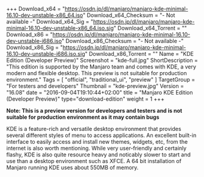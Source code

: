 +++
Download_x64 = "https://osdn.jp/dl/manjaro/manjaro-kde-minimal-16.10-dev-unstable-x86_64.iso"
Download_x64_Checksum = "- Not available -"
Download_x64_Sig = "https://osdn.jp/dl/manjaro/manjaro-kde-minimal-16.10-dev-unstable-x86_64.iso.sig"
Download_x64_Torrent = ""
Download_x86 = "https://osdn.jp/dl/manjaro/manjaro-kde-minimal-16.10-dev-unstable-i686.iso"
Download_x86_Checksum = "- Not available -"
Download_x86_Sig = "https://osdn.jp/dl/manjaro/manjaro-kde-minimal-16.10-dev-unstable-i686.iso.sig"
Download_x86_Torrent = ""
Name = "KDE Edition (Developer Preview)"
Screenshot = "kde-full.jpg"
ShortDescription = "This edition is supported by the Manjaro team and comes with KDE, a very modern and flexible desktop. This preview is not suitable for production environment."
Tags = [ "official", "traditional_ui", "preview" ]
TargetGroup = "For testers and developers"
Thumbnail = "kde-preview.jpg"
Version = "16.08"
date = "2016-09-04T19:10:44+02:00"
title = "Manjaro KDE Edition (Developer Preview)"
type="download-edition"
weight = 1
+++

**Note: This is a preview version for developers and testers and is not suitable for production environment as it may contain bugs**

KDE is a feature-rich and versatile desktop environment that provides several different styles of menu to access applications. An excellent built-in interface to easily access and install new themes, widgets, etc, from the internet is also worth mentioning. While very user-friendly and certainly flashy, KDE is also quite resource heavy and noticably slower to start and use than a desktop environment such as XFCE. A 64 bit installation of Manjaro running KDE uses about 550MB of memory.
